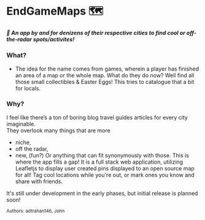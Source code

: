 # EndGameMaps 🗺️

#####  :round_pushpin: An app by and for denizens of their respective cities to find cool or off-the-radar spots/activites!

### What? 
- The idea for the name comes from games, wherein a player has finished an area of a map or the whole map.
What do they do now?  Well find all those small collectibles & Easter Eggs!  This tries to catalogue that a bit for locals.

### Why?
I feel like there’s a ton of boring blog travel guides articles for every city imaginable.  
They overlook many things that are more
- niche, 
- off the radar, 
- new, (fun?)
Or anything that can fit synonymously with those.  This is where the app fills a gap! It is a full stack web application, utilizing Leafletjs to display user created pins displayed to an open source map for all! Tag cool locations while you're out, or mark ones you know and share with friends.

It's still under development in the early phases, but initial release is planned soon!




<sup> Authors: adtrahan146, John </sup>
